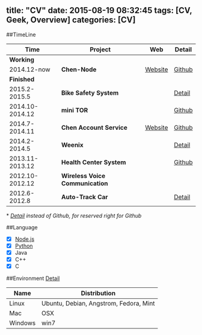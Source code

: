 title: "CV"
date: 2015-08-19 08:32:45
tags: [CV, Geek, Overview]
categories: [CV]
---

##TimeLine

| Time | Project | Web | Detail |
| ---- | ------- | --- | ------ |
| **Working** | | | |
|2014.12-now|**Chen-Node**| [Website](http://www.chen-node.com) | [Github](https://github.com/neilChenXie/ChenNode) |
|  **Finished** | | | |
|2015.2-2015.5|**Bike Safety System**| |[Detail](/blog/2015/07/12/BikeSafety/)|
|2014.10-2014.12|**mini TOR**| |[Github](http://www.github.com/neilChenXie/TOR.git) |
|2014.7-2014.11|**Chen Account Service**| [Website](http://www.chenaccount.com) |[Github](https://github.com/neilChenXie/ChenAccount-CAC) |
|2014.2-2014.5|**Weenix**| | [Detail](/blog/2015/07/12/Weenix/) |
|2013.11-2013.12|**Health Center System**| | [Github](https://github.com/neilChenXie/Health-Center-Socket)|
|2012.10-2012.12|**Wireless Voice Communication**| | |
|2012.6-2012.8|**Auto-Track Car**| | [Detail](/blog/2015/07/12/Auto-track-car/) |

\* *[Detail](#ProjectDetail) instead of Github,  for reserved right for Github*

##Language

- [x] [Node.js](https://github.com/neilChenXie/ChenNode)
- [x] [Python](https://github.com/neilChenXie/study_chenPython)
- [x] Java
- [x] C++
- [x] C

##Environment [Detail](/blog/2015/08/19/CLI/)

| Name | Distribution |
| ---- | ------------ |
| Linux | Ubuntu, Debian, Angstrom, Fedora, Mint |
| Mac | OSX |
| Windows | win7 |
